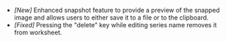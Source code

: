 * _[New]_ Enhanced snapshot feature to provide a preview of the snapped image and allows users to either save it to a file or to the clipboard. 
* _[Fixed]_ Pressing the "delete" key while editing series name removes it from worksheet.
